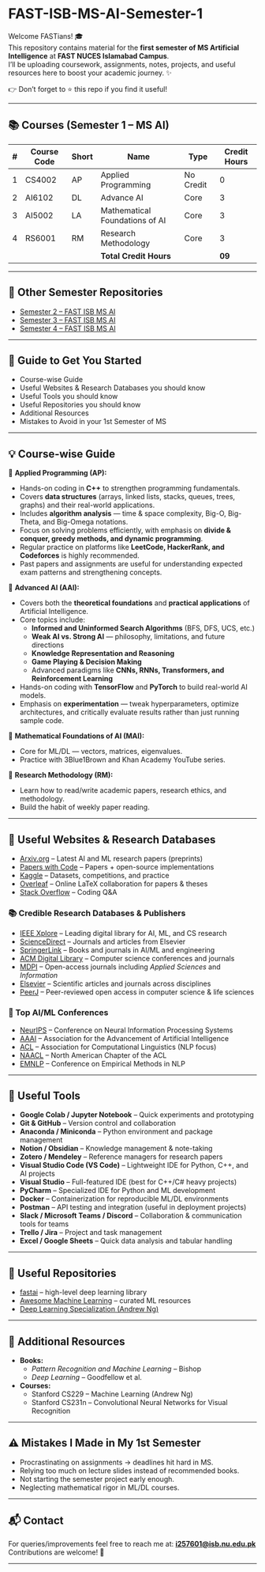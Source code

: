 # FAST-ISB-MS-AI-Semester-1

Welcome FASTians! 🎓  
This repository contains material for the **first semester of MS Artificial Intelligence** at **FAST NUCES Islamabad Campus**.  
I’ll be uploading coursework, assignments, notes, projects, and useful resources here to boost your academic journey. ✨  

👉 Don’t forget to ⭐ this repo if you find it useful!

---
## 📚 Courses (Semester 1 – MS AI)
| #  | Course Code | Short | Name                                  | Type   | Credit Hours |
|----|-------------|-------|---------------------------------------|--------------|--------------|
| 1  | CS4002      | AP    | Applied Programming                   | No Credit    |      0       |
| 2  | AI6102      | DL    | Advance AI                            | Core         |      3       |
| 3  | AI5002      | LA    | Mathematical Foundations of AI        | Core         |      3       |
| 4  | RS6001      | RM    | Research Methodology                  | Core         |      3       |
|    |             |       | **Total Credit Hours**                |              |    **09**    |
---

## 🔗 Other Semester Repositories
- [Semester 2 – FAST ISB MS AI](#)  
- [Semester 3 – FAST ISB MS AI](#)  
- [Semester 4 – FAST ISB MS AI](#)  

---

## 🔗 Guide to Get You Started
- Course-wise Guide
- Useful Websites & Research Databases you should know  
- Useful Tools you should know  
- Useful Repositories you should know  
- Additional Resources  
- Mistakes to Avoid in your 1st Semester of MS  

---

## 💡 Course-wise Guide
📌 **Applied Programming (AP):**  
- Hands-on coding in **C++** to strengthen programming fundamentals.  
- Covers **data structures** (arrays, linked lists, stacks, queues, trees, graphs) and their real-world applications.  
- Includes **algorithm analysis** — time & space complexity, Big-O, Big-Theta, and Big-Omega notations.  
- Focus on solving problems efficiently, with emphasis on **divide & conquer, greedy methods, and dynamic programming**.  
- Regular practice on platforms like **LeetCode, HackerRank, and Codeforces** is highly recommended.  
- Past papers and assignments are useful for understanding expected exam patterns and strengthening concepts.  

📌 **Advanced AI (AAI):**  
- Covers both the **theoretical foundations** and **practical applications** of Artificial Intelligence.  
- Core topics include:  
  - **Informed and Uninformed Search Algorithms** (BFS, DFS, UCS, etc.)  
  - **Weak AI vs. Strong AI** — philosophy, limitations, and future directions  
  - **Knowledge Representation and Reasoning**  
  - **Game Playing & Decision Making**  
  - Advanced paradigms like **CNNs, RNNs, Transformers, and Reinforcement Learning**  
- Hands-on coding with **TensorFlow** and **PyTorch** to build real-world AI models.  
- Emphasis on **experimentation** — tweak hyperparameters, optimize architectures, and critically evaluate results rather than just running sample code.    

📌 **Mathematical Foundations of AI (MAI):**  
- Core for ML/DL — vectors, matrices, eigenvalues.  
- Practice with 3Blue1Brown and Khan Academy YouTube series.  

📌 **Research Methodology (RM):**  
- Learn how to read/write academic papers, research ethics, and methodology.  
- Build the habit of weekly paper reading.  

---

## 🔗 Useful Websites & Research Databases
- [Arxiv.org](https://arxiv.org) – Latest AI and ML research papers (preprints)  
- [Papers with Code](https://paperswithcode.com) – Papers + open-source implementations  
- [Kaggle](https://kaggle.com) – Datasets, competitions, and practice  
- [Overleaf](https://overleaf.com) – Online LaTeX collaboration for papers & theses  
- [Stack Overflow](https://stackoverflow.com) – Coding Q&A  

### 📚 Credible Research Databases & Publishers
- [IEEE Xplore](https://ieeexplore.ieee.org) – Leading digital library for AI, ML, and CS research  
- [ScienceDirect](https://www.sciencedirect.com) – Journals and articles from Elsevier  
- [SpringerLink](https://link.springer.com) – Books and journals in AI/ML and engineering  
- [ACM Digital Library](https://dl.acm.org) – Computer science conferences and journals  
- [MDPI](https://www.mdpi.com) – Open-access journals including *Applied Sciences* and *Information*  
- [Elsevier](https://www.elsevier.com) – Scientific articles and journals across disciplines  
- [PeerJ](https://peerj.com) – Peer-reviewed open access in computer science & life sciences  

### 🎤 Top AI/ML Conferences
- [NeurIPS](https://nips.cc) – Conference on Neural Information Processing Systems  
- [AAAI](https://aaai.org) – Association for the Advancement of Artificial Intelligence  
- [ACL](https://www.aclweb.org) – Association for Computational Linguistics (NLP focus)  
- [NAACL](https://naacl.org) – North American Chapter of the ACL  
- [EMNLP](https://2024.emnlp.org) – Conference on Empirical Methods in NLP  

---

## 🔗 Useful Tools
- **Google Colab / Jupyter Notebook** – Quick experiments and prototyping  
- **Git & GitHub** – Version control and collaboration  
- **Anaconda / Miniconda** – Python environment and package management  
- **Notion / Obsidian** – Knowledge management & note-taking  
- **Zotero / Mendeley** – Reference managers for research papers  
- **Visual Studio Code (VS Code)** – Lightweight IDE for Python, C++, and AI projects  
- **Visual Studio** – Full-featured IDE (best for C++/C# heavy projects)  
- **PyCharm** – Specialized IDE for Python and ML development 
- **Docker** – Containerization for reproducible ML/DL environments  
- **Postman** – API testing and integration (useful in deployment projects)  
- **Slack / Microsoft Teams / Discord** – Collaboration & communication tools for teams  
- **Trello / Jira** – Project and task management  
- **Excel / Google Sheets** – Quick data analysis and tabular handling  

---

## 🔗 Useful Repositories
- [fastai](https://github.com/fastai/fastai) – high-level deep learning library  
- [Awesome Machine Learning](https://github.com/josephmisiti/awesome-machine-learning) – curated ML resources  
- [Deep Learning Specialization (Andrew Ng)](https://github.com/Kulbear/deep-learning-coursera)  

---

## 🔗 Additional Resources
- **Books:**  
  - *Pattern Recognition and Machine Learning* – Bishop  
  - *Deep Learning* – Goodfellow et al.  
- **Courses:**  
  - Stanford CS229 – Machine Learning (Andrew Ng)  
  - Stanford CS231n – Convolutional Neural Networks for Visual Recognition  

---

## ⚠️ Mistakes I Made in My 1st Semester
- Procrastinating on assignments → deadlines hit hard in MS.  
- Relying too much on lecture slides instead of recommended books.  
- Not starting the semester project early enough.  
- Neglecting mathematical rigor in ML/DL courses.  

---

## 📬 Contact
For queries/improvements feel free to reach me at: **i257601@isb.nu.edu.pk**  
Contributions are welcome! 🙌  

---
